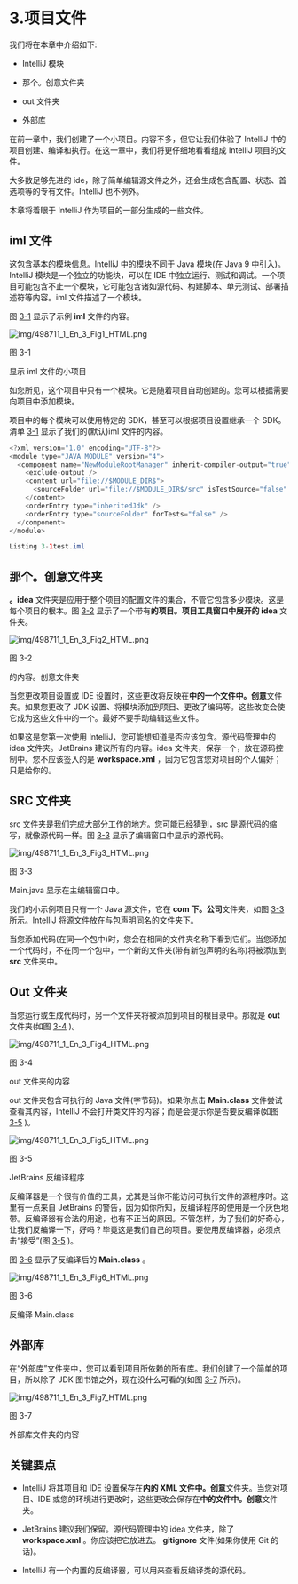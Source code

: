 # 3.项目文件

我们将在本章中介绍如下:

*   IntelliJ 模块

*   那个。创意文件夹

*   out 文件夹

*   外部库

在前一章中，我们创建了一个小项目。内容不多，但它让我们体验了 IntelliJ 中的项目创建、编译和执行。在这一章中，我们将更仔细地看看组成 IntelliJ 项目的文件。

大多数足够先进的 ide，除了简单编辑源文件之外，还会生成包含配置、状态、首选项等的专有文件。IntelliJ 也不例外。

本章将着眼于 IntelliJ 作为项目的一部分生成的一些文件。

## iml 文件

这包含基本的模块信息。IntelliJ 中的模块不同于 Java 模块(在 Java 9 中引入)。IntelliJ 模块是一个独立的功能块，可以在 IDE 中独立运行、测试和调试。一个项目可能包含不止一个模块，它可能包含诸如源代码、构建脚本、单元测试、部署描述符等内容。iml 文件描述了一个模块。

图 [3-1](#Fig1) 显示了示例 **iml** 文件的内容。

![img/498711_1_En_3_Fig1_HTML.png](img/498711_1_En_3_Fig1_HTML.png)

图 3-1

显示 iml 文件的小项目

如您所见，这个项目中只有一个模块。它是随着项目自动创建的。您可以根据需要向项目中添加模块。

项目中的每个模块可以使用特定的 SDK，甚至可以根据项目设置继承一个 SDK。清单 [3-1](#PC1) 显示了我们的(默认)iml 文件的内容。

```java
<?xml version="1.0" encoding="UTF-8"?>
<module type="JAVA_MODULE" version="4">
  <component name="NewModuleRootManager" inherit-compiler-output="true">
    <exclude-output />
    <content url="file://$MODULE_DIR$">
      <sourceFolder url="file://$MODULE_DIR$/src" isTestSource="false" />
    </content>
    <orderEntry type="inheritedJdk" />
    <orderEntry type="sourceFolder" forTests="false" />
  </component>
</module>

Listing 3-1test.iml

```

## 那个。创意文件夹

**。idea** 文件夹是应用于整个项目的配置文件的集合，不管它包含多少模块。这是每个项目的根本。图 [3-2](#Fig2) 显示了一个带有**的项目。项目工具窗口中展开的 idea** 文件夹。

![img/498711_1_En_3_Fig2_HTML.png](img/498711_1_En_3_Fig2_HTML.png)

图 3-2

的内容。创意文件夹

当您更改项目设置或 IDE 设置时，这些更改将反映在**中的一个文件中。创意**文件夹。如果您更改了 JDK 设置、将模块添加到项目、更改了编码等。这些改变会使它成为这些文件中的一个。最好不要手动编辑这些文件。

如果这是您第一次使用 IntelliJ，您可能想知道是否应该包含。源代码管理中的 idea 文件夹。JetBrains 建议所有的内容。idea 文件夹，保存一个，放在源码控制中。您不应该签入的是 **workspace.xml** ，因为它包含您对项目的个人偏好；只是给你的。

## SRC 文件夹

src 文件夹是我们完成大部分工作的地方。您可能已经猜到，src 是源代码的缩写，就像源代码一样。图 [3-3](#Fig3) 显示了编辑窗口中显示的源代码。

![img/498711_1_En_3_Fig3_HTML.png](img/498711_1_En_3_Fig3_HTML.png)

图 3-3

Main.java 显示在主编辑窗口中。

我们的小示例项目只有一个 Java 源文件，它在 **com 下。公司**文件夹，如图 [3-3](#Fig3) 所示。IntelliJ 将源文件放在与包声明同名的文件夹下。

当您添加代码(在同一个包中)时，您会在相同的文件夹名称下看到它们。当您添加一个代码时，不在同一个包中，一个新的文件夹(带有新包声明的名称)将被添加到 **src** 文件夹中。

## Out 文件夹

当您运行或生成代码时，另一个文件夹将被添加到项目的根目录中。那就是 **out** 文件夹(如图 [3-4](#Fig4) )。

![img/498711_1_En_3_Fig4_HTML.png](img/498711_1_En_3_Fig4_HTML.png)

图 3-4

out 文件夹的内容

out 文件夹包含可执行的 Java 文件(字节码)。如果你点击 **Main.class** 文件尝试查看其内容，IntelliJ 不会打开类文件的内容；而是会提示你是否要反编译(如图 [3-5](#Fig5) )。

![img/498711_1_En_3_Fig5_HTML.png](img/498711_1_En_3_Fig5_HTML.png)

图 3-5

JetBrains 反编译程序

反编译器是一个很有价值的工具，尤其是当你不能访问可执行文件的源程序时。这里有一点来自 JetBrains 的警告，因为如你所知，反编译程序的使用是一个灰色地带。反编译器有合法的用途，也有不正当的原因。不管怎样，为了我们的好奇心，让我们反编译一下，好吗？毕竟这是我们自己的项目。要使用反编译器，必须点击“接受”(图 [3-5](#Fig5) )。

图 [3-6](#Fig6) 显示了反编译后的 **Main.class** 。

![img/498711_1_En_3_Fig6_HTML.png](img/498711_1_En_3_Fig6_HTML.png)

图 3-6

反编译 Main.class

## 外部库

在“外部库”文件夹中，您可以看到项目所依赖的所有库。我们创建了一个简单的项目，所以除了 JDK 图书馆之外，现在没什么可看的(如图 [3-7](#Fig7) 所示)。

![img/498711_1_En_3_Fig7_HTML.png](img/498711_1_En_3_Fig7_HTML.png)

图 3-7

外部库文件夹的内容

## 关键要点

*   IntelliJ 将其项目和 IDE 设置保存在**内的 XML 文件中。创意**文件夹。当您对项目、IDE 或您的环境进行更改时，这些更改会保存在**中的文件中。创意**文件夹。

*   JetBrains 建议我们保留。源代码管理中的 idea 文件夹，除了 **workspace.xml** 。你应该把它放进去。 **gitignore** 文件(如果你使用 Git 的话)。

*   IntelliJ 有一个内置的反编译器，可以用来查看反编译类的源代码。